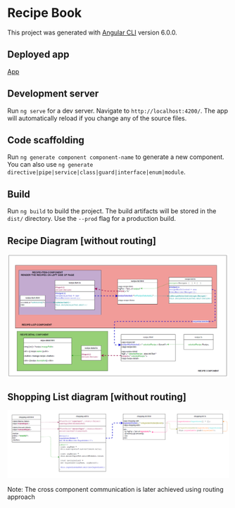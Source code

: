 # Recipe Book

This project was generated with [Angular CLI](https://github.com/angular/angular-cli) version 6.0.0.

## Deployed app

[App](https://recipe-frontend.web.app/auth)

## Development server

Run `ng serve` for a dev server. Navigate to `http://localhost:4200/`. The app will automatically reload if you change any of the source files.

## Code scaffolding

Run `ng generate component component-name` to generate a new component. You can also use `ng generate directive|pipe|service|class|guard|interface|enum|module`.

## Build

Run `ng build` to build the project. The build artifacts will be stored in the `dist/` directory. Use the `--prod` flag for a production build.

## Recipe Diagram [without routing]

![recipe diagram](assets/reipeDiagram.PNG)

## Shopping List diagram [without routing]

![shopping list](assets/shoppingList.PNG)

Note: The cross component communication is later achieved using routing approach
